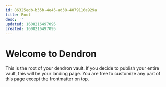 ```yaml
---
id: 86325edb-b35b-4e45-ad38-4079116a929a
title: Root
desc: ''
updated: 1608216497095
created: 1608216497095
---
```

# Welcome to Dendron

This is the root of your dendron vault. If you decide to publish your entire vault, this will be your landing page. You are free to customize any part of this page except the frontmatter on top. 

